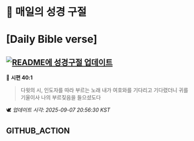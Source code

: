 # 🙏 매일의 성경 구절
# [Daily Bible verse]
## [![README에 성경구절 업데이트](https://github.com/DONGSUKA/first_test/actions/workflows/update-readme-bible.yml/badge.svg)](https://github.com/DONGSUKA/first_test/actions/workflows/update-readme-bible.yml)
<!-- START_BIBLE_VERSE -->
📖 **시편 40:1**
> 다윗의 시, 인도자를 따라 부르는 노래 내가 여호와를 기다리고 기다렸더니 귀를 기울이사 나의 부르짖음을 들으셨도다

🕊️ _업데이트 시각: 2025-09-07 20:56:30 KST_
  <!-- END_BIBLE_VERSE -->
## GITHUB_ACTION
